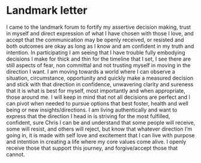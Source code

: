 # Landmark letter

I came to the landmark forum to fortify my assertive decision making, trust in myself and direct expression of what I have chosen with those I love, and accept that the communication may be openly received, or resisted and both outcomes are okay as long as I know and am confident in my truth and intention. In participating I am seeing that I have trouble fully embodying decisions I make for thick and thin for the timeline that I set, I see there are still aspects of fear, non committal and not trusting myself in moving in the direction I want. I am moving towards a world where I can observe a situation, circumstance, opportunity and quickly make a measured decision and stick with that direction in confidence, unwavering clarity and sureness that it is what is best for myself, most importantly and when appropriate, those around me. I will keep in mind that not all decisions are perfect and I can pivot when needed to pursue options that best foster, health and well being or new insights/directions. I am living authentically and want to express that the direction I head in is striving for the most fulfilled, confident, sure Chris I can be and understand that some people will receive, some will resist, and others will reject, but know that whatever direction I’m going in, it is made with self love and excitement that I can live with purpose and intention in creating a life where my core values come alive. I openly receive those that support this journey, and forgive/accept those that cannot.